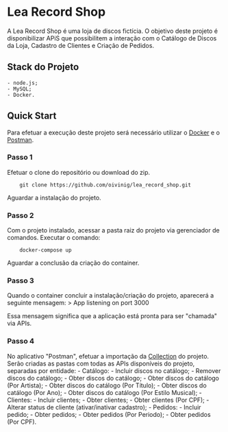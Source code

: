 # Lea Record Shop

A Lea Record Shop é uma loja de discos fictícia. O objetivo deste projeto é disponibilizar APiS que possibilitem a interação com o Catálogo de Discos da Loja, Cadastro de Clientes e Criação de Pedidos.

## Stack do Projeto

    - node.js;
    - MySQL;
    - Docker.

## Quick Start

Para efetuar a execução deste projeto será necessário utilizar o [Docker](https://www.docker.com/get-started/) e o [Postman](https://www.postman.com/downloads/).

### Passo 1

Efetuar o clone do repositório ou download do zip.

```
    git clone https://github.com/oivinig/lea_record_shop.git
```

Aguardar a instalação do projeto.

### Passo 2

Com o projeto instalado, acessar a pasta raiz do projeto via gerenciador de comandos.
Executar o comando:
```
    docker-compose up
```
Aguardar a conclusão da criação do container.

### Passo 3

Quando o container concluir a instalação/criação do projeto, aparecerá a seguinte mensagem:
    > App listening on port 3000

Essa mensagem significa que a aplicação está pronta para ser "chamada" via APIs.

### Passo 4

No aplicativo "Postman", efetuar a importação da [Collection](https://github.com/oivinig/lea_record_shop/blob/main/postman-collection/lea_records_api.postman_collection.json) do projeto.
Serão criadas as pastas com todas as APIs disponíveis do projeto, separadas por entidade:
    - Catálogo:
        - Incluir discos no catálogo;
        - Remover discos do catálogo;
        - Obter discos do catálogo;
        - Obter discos do catálogo (Por Artista);
        - Obter discos do catálogo (Por Título);
        - Obter discos do catálogo (Por Ano);
        - Obter discos do catálogo (Por Estilo Musical);
    - Clientes:
        - Incluir clientes;
        - Obter clientes;
        - Obter clientes (Por CPF);
        - Alterar status de cliente (ativar/inativar cadastro);
    - Pedidos:
        - Incluir pedido;
        - Obter pedidos;
        - Obter pedidos (Por Periodo);
        - Obter pedidos (Por CPF).

